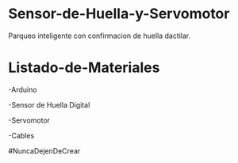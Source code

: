 # Sensor-de-Huella-y-Servomotor
Parqueo inteligente con confirmacion de huella dactilar. 

# Listado-de-Materiales

-Arduino 

-Sensor de Huella Digital 

-Servomotor 

-Cables 



#NuncaDejenDeCrear
